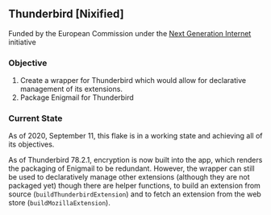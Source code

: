 ## Thunderbird [Nixified]

Funded by the European Commission under the [Next Generation Internet](https://www.ngi.eu/ngi-projects/ngi-zero/) initiative

### Objective

1. Create a wrapper for Thunderbird which would allow for declarative management of its extensions.
2. Package Enigmail for Thunderbird

### Current State

As of 2020, September 11, this flake is in a working state and achieving all of its objectives.

As of Thunderbird 78.2.1, encryption is now built into the app, which renders the packaging of Enigmail to be redundant. However, the wrapper can still be used to declaratively manage other extensions (although they are not packaged yet) though there are helper functions, to build an extension from source (`buildThunderbirdExtension`) and to fetch an extension from the web store (`buildMozillaExtension`).
